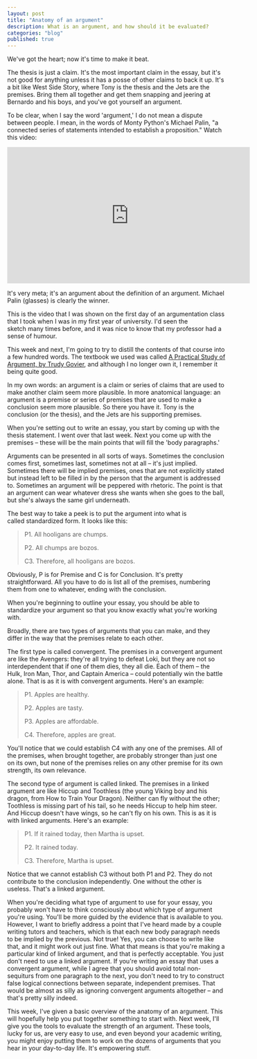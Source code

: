 ```yaml
---
layout: post
title: "Anatomy of an argument"
description: What is an argument, and how should it be evaluated?
categories: "blog"
published: true
---
```


We've got the heart; now it's time to make it beat.

The thesis is just a claim. It's the most important claim in the essay, but it's not good for anything unless it has a posse of other claims to back it up. It's a bit like West Side Story, where Tony is the thesis and the Jets are the premises. Bring them all together and get them snapping and jeering at Bernardo and his boys, and you've got yourself an argument.

To be clear, when I say the word 'argument,' I do not mean a dispute between people. I mean, in the words of Monty Python's Michael Palin, "a connected series of statements intended to establish a proposition." Watch this video:

<iframe width="560" height="315" src="https://www.youtube.com/embed/ohDB5gbtaEQ" frameborder="0" allow="accelerometer; autoplay; encrypted-media; gyroscope; picture-in-picture" allowfullscreen></iframe>

It's very meta; it's an argument about the definition of an argument. Michael Palin (glasses) is clearly the winner.

This is the video that I was shown on the first day of an argumentation class that I took when I was in my first year of university. I'd seen the sketch many times before, and it was nice to know that my professor had a sense of humour.

This week and next, I'm going to try to distill the contents of that course into a few hundred words. The textbook we used was called [A Practical Study of Argument, by Trudy Govier](https://pdfs.semanticscholar.org/8a9b/67f4d4d1283b711fce2095b4f3afcf61daa2.pdf), and although I no longer own it, I remember it being quite good.

In my own words: an argument is a claim or series of claims that are used to make another claim seem more plausible. In more anatomical language: an argument is a premise or series of premises that are used to make a conclusion seem more plausible. So there you have it. Tony is the conclusion (or the thesis), and the Jets are his supporting premises.

When you're setting out to write an essay, you start by coming up with the thesis statement. I went over that last week. Next you come up with the premises – these will be the main points that will fill the 'body paragraphs.'

Arguments can be presented in all sorts of ways. Sometimes the conclusion comes first, sometimes last, sometimes not at all – it's just implied. Sometimes there will be implied premises, ones that are not explicitly stated but instead left to be filled in by the person that the argument is addressed to. Sometimes an argument will be peppered with rhetoric. The point is that an argument can wear whatever dress she wants when she goes to the ball, but she's always the same girl underneath.

The best way to take a peek is to put the argument into what is called standardized form. It looks like this:

> P1. All hooligans are chumps.
> 
> P2. All chumps are bozos.
> 
> C3. Therefore, all hooligans are bozos.

Obviously, P is for Premise and C is for Conclusion. It's pretty straightforward. All you have to do is list all of the premises, numbering them from one to whatever, ending with the conclusion.

When you're beginning to outline your essay, you should be able to standardize your argument so that you know exactly what you're working with.

Broadly, there are two types of arguments that you can make, and they differ in the way that the premises relate to each other.

The first type is called convergent. The premises in a convergent argument are like the Avengers: they're all trying to defeat Loki, but they are not so interdependent that if one of them dies, they all die. Each of them – the Hulk, Iron Man, Thor, and Captain America – could potentially win the battle alone. That is as it is with convergent arguments. Here's an example:

> P1. Apples are healthy.
> 
> P2. Apples are tasty.
> 
> P3. Apples are affordable.
> 
> C4. Therefore, apples are great.

You'll notice that we could establish C4 with any one of the premises. All of the premises, when brought together, are probably stronger than just one on its own, but none of the premises relies on any other premise for its own strength, its own relevance.

The second type of argument is called linked. The premises in a linked argument are like Hiccup and Toothless (the young Viking boy and his dragon, from How to Train Your Dragon). Neither can fly without the other; Toothless is missing part of his tail, so he needs Hiccup to help him steer. And Hiccup doesn't have wings, so he can't fly on his own. This is as it is with linked arguments. Here's an example:

> P1. If it rained today, then Martha is upset.
> 
> P2. It rained today.
> 
> C3. Therefore, Martha is upset.

Notice that we cannot establish C3 without both P1 and P2. They do not contribute to the conclusion independently. One without the other is useless. That's a linked argument.

When you're deciding what type of argument to use for your essay, you probably won't have to think consciously about which type of argument you're using. You'll be more guided by the evidence that is available to you. However, I want to briefly address a point that I've heard made by a couple writing tutors and teachers, which is that each new body paragraph needs to be implied by the previous. Not true! Yes, you can choose to write like that, and it might work out just fine. What that means is that you're making a particular kind of linked argument, and that is perfectly acceptable. You just don't need to use a linked argument. If you're writing an essay that uses a convergent argument, while I agree that you should avoid total non-sequiturs from one paragraph to the next, you don't need to try to construct false logical connections between separate, independent premises. That would be almost as silly as ignoring convergent arguments altogether – and that's pretty silly indeed.

This week, I've given a basic overview of the anatomy of an argument. This will hopefully help you put together something to start with. Next week, I'll give you the tools to evaluate the strength of an argument. These tools, lucky for us, are very easy to use, and even beyond your academic writing, you might enjoy putting them to work on the dozens of arguments that you hear in your day-to-day life. It's empowering stuff.